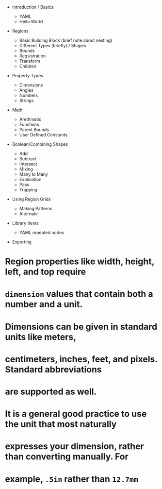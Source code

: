 - Introduction / Basics
	- YAML
	- Hello World

- Regions
	- Basic Building Block (brief note about nesting)
	- Different Types (briefly) / Shapes
	- Bounds
	- Regsistration
	- Transform
	- Children

- Property Types
	- Dimensions
	- Angles
	- Numbers
	- Strings

- Math
	- Arethmatic
	- Functions
	- Parent Bounds
	- User Defined Constants

- Boolean/Combining Shapes
	- Add
	- Subtract
	- Intersect
	- Mixing
	- Many to Many
	- Explination
	- Pass
	- Trapping

- Using Region Grids
	- Making Patterns
	- Alternate

- Library Items
	- YAML repeated nodes

- Exporting














# Region properties like width, height, left, and top require
# `dimension` values that contain both a number and a unit.
# Dimensions can be given in standard units like meters,
# centimeters, inches, feet, and pixels. Standard abbreviations
# are supported as well.

# It is a general good practice to use the unit that most naturally
# expresses your dimension, rather than converting manually. For
# example, `.5in` rather than `12.7mm`
